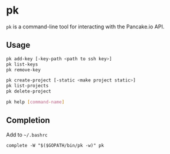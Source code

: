 # pk

`pk` is a command-line tool for interacting with the Pancake.io API.

## Usage

```sh
pk add-key [-key-path <path to ssh key>]
pk list-keys
pk remove-key

pk create-project [-static <make project static>]
pk list-projects
pk delete-project

pk help [command-name]
```

## Completion

Add to `~/.bashrc`

```
complete -W "$($GOPATH/bin/pk -w)" pk
```